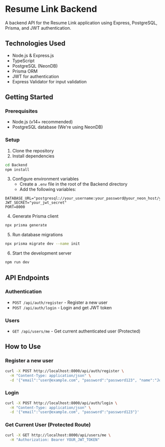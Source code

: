 # Resume Link Backend

A backend API for the Resume Link application using Express, PostgreSQL, Prisma, and JWT authentication.

## Technologies Used

- Node.js & Express.js
- TypeScript
- PostgreSQL (NeonDB)
- Prisma ORM
- JWT for authentication
- Express Validator for input validation

## Getting Started

### Prerequisites

- Node.js (v14+ recommended)
- PostgreSQL database (We're using NeonDB)

### Setup

1. Clone the repository
2. Install dependencies

```bash
cd Backend
npm install
```

3. Configure environment variables
   - Create a `.env` file in the root of the Backend directory
   - Add the following variables:

```
DATABASE_URL="postgresql://your_username:your_password@your_neon_host/your_database"
JWT_SECRET="your_jwt_secret"
PORT=8000
```

4. Generate Prisma client

```bash
npx prisma generate
```

5. Run database migrations

```bash
npx prisma migrate dev --name init
```

6. Start the development server

```bash
npm run dev
```

## API Endpoints

### Authentication

- `POST /api/auth/register` - Register a new user
- `POST /api/auth/login` - Login and get JWT token

### Users

- `GET /api/users/me` - Get current authenticated user (Protected)

## How to Use

### Register a new user

```bash
curl -X POST http://localhost:8000/api/auth/register \
  -H "Content-Type: application/json" \
  -d '{"email":"user@example.com", "password":"password123", "name":"John Doe"}'
```

### Login

```bash
curl -X POST http://localhost:8000/api/auth/login \
  -H "Content-Type: application/json" \
  -d '{"email":"user@example.com", "password":"password123"}'
```

### Get Current User (Protected Route)

```bash
curl -X GET http://localhost:8000/api/users/me \
  -H "Authorization: Bearer YOUR_JWT_TOKEN"
```
